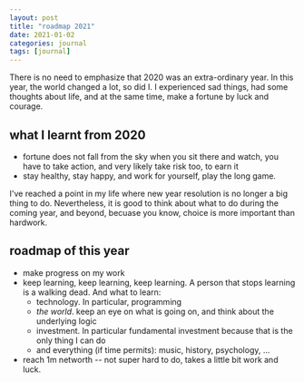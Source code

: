 ```yaml
---
layout: post
title: "roadmap 2021"
date: 2021-01-02
categories: journal
tags: [journal]
---
```


There is no need to emphasize that 2020 was an extra-ordinary year. In this year, the world changed a lot, so did I. I experienced sad things, had some thoughts about life, and at the same time, make a fortune by luck and courage. 

## what I learnt from 2020
- fortune does not fall from the sky when you sit there and watch, you have to take action, and very likely take risk too, to earn it
- stay healthy, stay happy, and work for yourself, play the long game. 

I've reached a point in my life where new year resolution is no longer a big thing to do. Nevertheless, it is good to think about what to do during the coming year, and beyond, becuase you know, choice is more important than hardwork. 
## roadmap of this year

- make progress on my work
- keep learning, keep learning, keep learning. A person that stops learning is a walking dead. And what to learn:
    - technology. In particular, programming
    - *the world*. keep an eye on what is going on, and think about the underlying logic
    - investment. In particular fundamental investment because that is the only thing I can do
    - and everything (if time permits): music, history, psychology, ...
- reach 1m networth -- not super hard to do, takes a little bit work and luck.
